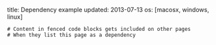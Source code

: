 title: Dependency example
updated: 2013-07-13
os: [macosx, windows, linux]


```
# Content in fenced code blocks gets included on other pages
# When they list this page as a dependency
```